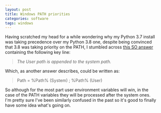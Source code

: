 ```yaml
---
layout: post
title: Windows PATH priorities
categories: software
tags: windows
---
```


Having scratched my head for a while wondering why my Python 3.7 install was taking precedence over my Python 3.8 one, despite<!--more--> being convinced that 3.8 was taking priority on the PATH, I stumbled across [this SO answer](https://superuser.com/a/878382) containing the following key line:

> _The User path is appended to the system path._

Which, as another answer describes, could be written as:

> Path = %Path% (System) ; %Path% (User)

So although for the most part user environment variables will win, in the case of the PATH variables they will be processed after the system ones. I'm pretty sure I've been similarly confused in the past so it's good to finally have some idea what's going on.
